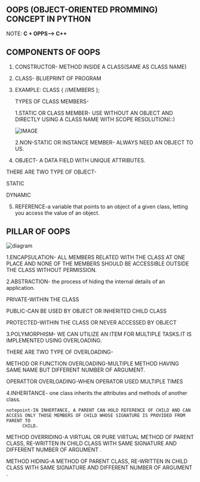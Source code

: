 ## **OOPS (OBJECT-ORIENTED PROMMING)** CONCEPT IN PYTHON
NOTE:
  **C + OPPS--> C++**

##  **COMPONENTS OF OOPS**

 1. CONSTRUCTOR- METHOD INSIDE A CLASS(SAME AS CLASS NAME)

 2. CLASS- BLUEPRINT OF PROGRAM
   
 3. EXAMPLE: CLASS <CLASSNAME>
   {
      //MEMBERS
   };

    TYPES OF CLASS MEMBERS-
   
    1.STATIC OR CLASS MEMBER- USE WITHOUT AN OBJECT AND DIRECTLY USING A CLASS NAME WITH SCOPE RESOLUTION(::)
    
    ![IMAGE](https://image.slidesharecdn.com/sscoperesolutionoperator-230313163841-52ed4319/85/sscope-resolution-operatorpptx-2-320.jpg?cb=1678725939)
    
    2.NON-STATIC OR INSTANCE MEMBER- ALWAYS NEED AN OBJECT TO US.
    
 4. OBJECT- A DATA FIELD WITH UNIQUE ATTRIBUTES.

   THERE ARE TWO TYPE OF OBJECT-
   
   STATIC
   
   DYNAMIC
   
 5. REFERENCE-a variable that points to an object of a given class, letting you access the value of an object.

 ## **PILLAR OF OOPS**</br>
 
![diagram](https://static.javatpoint.com/interview/images/oops-interview-questions-q4.png)</br>

1.ENCAPSULATION- ALL MEMBERS RELATED WITH THE CLASS AT ONE PLACE AND NONE OF THE MEMBERS SHOULD BE ACCESSIBLE OUTSIDE THE CLASS WITHOUT PERMISSION.

2.ABSTRACTION- the process of hiding the internal details of an application.

   PRIVATE-WITHIN THE CLASS
   
   PUBLIC-CAN BE USED BY OBJECT OR INHERITED CHILD CLASS 
   
   PROTECTED-WITHIN THE CLASS OR NEVER ACCESSED BY OBJECT
   
3.POLYMORPHISM- WE CAN UTILIZE AN ITEM FOR MULTIPLE TASKS.IT IS IMPLEMENTED USING OVERLOADING.

  THERE ARE TWO TYPE OF OVERLOADING-
  
   METHOD OR FUNCTION OVERLOADING-MULTIPLE METHOD HAVING SAME NAME BUT DIFFERENT NUMBER OF ARGUMENT.
   
   OPERATTOR OVERLOADING-WHEN OPERATOR USED MULTIPLE TIMES
   
4.INHERITANCE- one class inherits the attributes and methods of another class. 

    notepoint-IN INHERTANCE, A PARENT CAN HOLD REFERENCE OF CHILD AND CAN ACCESS ONLY THOSE MEMBERS OF CHILD WHOSE SIGNATURE IS PROVIDED FROM PARENT TO 
          CHILD. 
    
   METHOD OVERRIDING-A VIRTUAL OR PURE VIRTUAL METHOD OF PARENT CLASS, RE-WRITTEN IN CHILD CLASS WITH SAME SIGNATURE AND DIFFERENT NUMBER OF ARGUMENT .
   
   METHOD HIDING-A METHOD OF PARENT CLASS, RE-WRITTEN IN CHILD CLASS WITH SAME SIGNATURE AND DIFFERENT NUMBER OF ARGUMENT .
   
   




